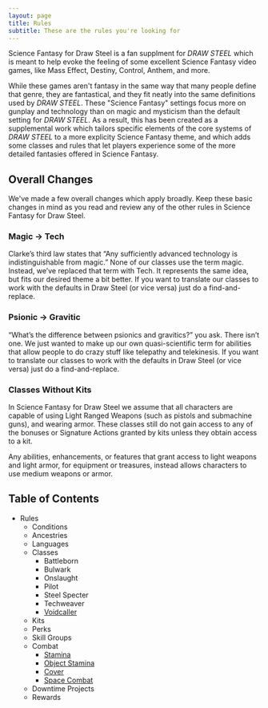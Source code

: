 ```yaml
---
layout: page
title: Rules
subtitle: These are the rules you're looking for
---
```


Science Fantasy for Draw Steel is a fan supplment for *DRAW STEEL* which is meant to help evoke the feeling of some excellent Science Fantasy video games, like Mass Effect, Destiny, Control, Anthem, and more.

While these games aren't fantasy in the same way that many people define that genre, they are fantastical, and they fit neatly into the same definitions used by *DRAW STEEL*. These "Science Fantasy" settings focus more on gunplay and technology than on magic and mysticism than the default setting for *DRAW STEEL*. As a result, this has been created as a supplemental work which tailors specific elements of the core systems of *DRAW STEEL* to a more explicity Science Fantasy theme, and which adds some classes and rules that let players experience some of the more detailed fantasies offered in Science Fantasy.

## Overall Changes
We've made a few overall changes which apply broadly. Keep these basic changes in mind as you read and review any of the other rules in Science Fantasy for Draw Steel.

### Magic → Tech
Clarke’s third law states that “Any sufficiently advanced technology is indistinguishable from magic.” None of our classes use the term magic. Instead, we’ve replaced that term with Tech. It represents the same idea, but fits our desired theme a bit better. If you want to translate our classes to work with the defaults in Draw Steel (or vice versa) just do a find-and-replace.

### Psionic → Gravitic
“What’s the difference between psionics and gravitics?” you ask.
There isn’t one. We just wanted to make up our own quasi-scientific term for abilities that allow people to do crazy stuff like telepathy and telekinesis. If you want to translate our classes to work with the defaults in Draw Steel (or vice versa) just do a find-and-replace.

### Classes Without Kits
In Science Fantasy for Draw Steel we assume that all characters are capable of using Light Ranged Weapons (such as pistols and submachine guns), and wearing armor. These classes still do not gain access to any of the bonuses or Signature Actions granted by kits unless they obtain access to a kit.

Any abilities, enhancements, or features that grant access to light weapons and light armor, for equipment or treasures, instead allows characters to use medium weapons or armor.




## Table of Contents

- Rules
    - Conditions
    - Ancestries
    - Languages
    - Classes
        - Battleborn
        - Bulwark
        - Onslaught
        - Pilot
        - Steel Specter
        - Techweaver
        - [Voidcaller](/rules/classes/voidcaller)
    - Kits
    - Perks
    - Skill Groups
    - Combat
        - [Stamina](/rules/combat/stamina)
        - [Object Stamina](/rules/combat/object-stamina)
        - [Cover](/rules/combat/cover)
        - [Space Combat](/rules/combat/space-combat)
    - Downtime Projects
    - Rewards


